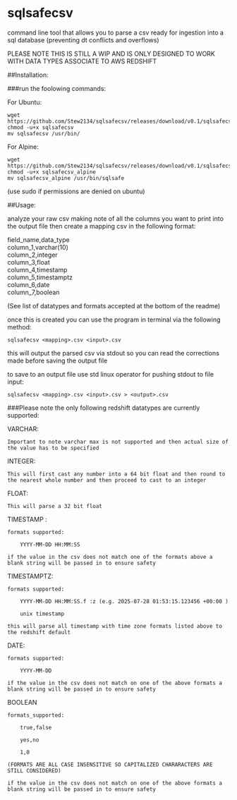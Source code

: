 # sqlsafecsv
command line tool that allows you to parse a csv ready for ingestion into a sql database (preventing dt conflicts and overflows)

PLEASE NOTE THIS IS STILL A WIP AND IS ONLY DESIGNED TO WORK WITH DATA TYPES ASSOCIATE TO AWS REDSHIFT

##Installation:

###run the foolowing commands:

For Ubuntu:  
```
wget https://github.com/Stew2134/sqlsafecsv/releases/download/v0.1/sqlsafecsv
chmod -u+x sqlsafecsv
mv sqlsafecsv /usr/bin/
```

For Alpine:  
```
wget https://github.com/Stew2134/sqlsafecsv/releases/download/v0.1/sqlsafecsv_alpine
chmod -u+x sqlsafecsv_alpine
mv sqlsafecsv_alpine /usr/bin/sqlsafe
```

(use sudo if permissions are denied on ubuntu)    

##Usage:

analyze your raw csv making note of all the columns you want to print into the output file
then create a mapping csv in the following format:

field_name,data_type  
column_1,varchar(10)  
column_2,integer  
column_3,float  
column_4,timestamp  
column_5,timestamptz  
column_6,date  
column_7,boolean  

(See list of datatypes and formats accepted at the bottom of the readme)

once this is created you can use the program in terminal via the following method:

```
sqlsafecsv <mapping>.csv <input>.csv
```

this will output the parsed csv via stdout so you can read the corrections made before saving the output file

to save to an output file use std linux operator for pushing stdout to file input:

```
sqlsafecsv <mapping>.csv <input>.csv > <output>.csv
```

###Please note the only following redshift datatypes are currently supported:

VARCHAR:

    Important to note varchar max is not supported and then actual size of the value has to be specified 

INTEGER:

    This will first cast any number into a 64 bit float and then round to the nearest whole number and then proceed to cast to an integer 

FLOAT:

    This will parse a 32 bit float 

TIMESTAMP : 

    formats supported: 

        YYYY-MM-DD HH:MM:SS 

    if the value in the csv does not match one of the formats above a blank string will be passed in to ensure safety 

TIMESTAMPTZ: 

    formats supported: 

        YYYY-MM-DD HH:MM:SS.f :z (e.g. 2025-07-28 01:53:15.123456 +00:00 ) 

        unix timestamp 

    this will parse all timestamp with time zone formats listed above to the redshift default 

DATE: 

    formats supported: 

        YYYY-MM-DD 

    if the value in the csv does not match on one of the above formats a blank string will be passed in to ensure safety 

BOOLEAN 

    formats_supported: 

        true,false 

        yes,no 

        1,0 

    (FORMATS ARE ALL CASE INSENSITIVE SO CAPITALIZED CHARARACTERS ARE STILL CONSIDERED) 

    if the value in the csv does not match on one of the above formats a blank string will be passed in to ensure safety 

